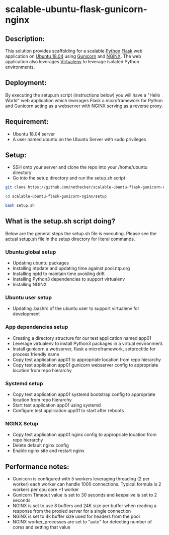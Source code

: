 # scalable-ubuntu-flask-gunicorn-nginx

## Description:

This solution provides scaffolding for a scalable [Python](https://www.python.org/) [Flask](http://flask.pocoo.org/) web application on [Ubuntu 18.04](https://www.ubuntu.com/) using [Gunicorn](https://gunicorn.org/) and [NGINX](http://nginx.org/). The web application also leverages [Virtualenv](https://virtualenv.pypa.io/en/latest/) to leverage isolated Python environments.

## Deployment:

By executing the setup.sh script (instructions below) you will have a "Hello World" web application which leverages Flask a microframework for Python and Gunicorn acting as a webserver with NGINX serving as a reverse proxy.

## Requirement:

* Ubuntu 18.04 server
* A user named ubuntu on the Ubuntu Server with sudo privileges

## Setup:

* SSH onto your server and clone the repo into your /home/ubuntu directory
* Go into the setup directory and run the setup.sh script

```bash
git clone https://github.com/nethacker/scalable-ubuntu-flask-gunicorn-nginx.git

cd scalable-ubuntu-flask-gunicorn-nginx/setup

bash setup.sh
```

## What is the setup.sh script doing?

Below are the general steps the setup.sh file is executing. Please see the actual setup.sh file in the setup directory for literal commands.

### Ubuntu global setup

* Updating ubuntu packages
* Installing ntpdate and updating time against pool.ntp.org
* Installing nptd to maintain time avoiding drift
* Installing Python3 dependencies to support virtualenv
* Installing NGINX

### Ubuntu user setup

* Updating .bashrc of the ubuntu user to support virtualenv for development

### App dependencies setup

* Creating a directory structure for our test application named app01
* Leverage virtualenv to install Python3 packages in a virtual environment.
* Install gunicorn a webserver, flask a microframework, setproctitle for process friendly name
* Copy test application app01 to appropriate location from repo hierarchy
* Copy test application app01 gunicorn webserver config to appropriate location from repo hierarchy

### Systemd setup

* Copy test application app01 systemd bootstrap config to appropriate location from repo hierarchy
* Start test application app01 using systemd
* Configure test application app01 to start after reboots

### NGINX Setup

* Copy test application app01 nginx config to appropriate location from repo hierarchy
* Delete default nginx config
* Enable nginx site and restart nginx

## Performance notes:

* Gunicorn is configured with 5 workers leveraging threading (2 per worker) each worker can handle 1000 connections. Typical formula is 2 workers per cpu core +1 worker
* Gunicorn Timeout value is set to 30 seconds and keepalive is set to 2 seconds
* NGINX is set to use 8 buffers and 24K size per buffer when reading a response from the proxied server for a single connection
* NGINX is set to 4k buffer size used for headers from the pool
* NGINX worker_processes are set to "auto" for detecting number of cores and setting that value
